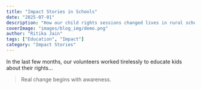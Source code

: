 ```yaml
---
title: "Impact Stories in Schools"
date: "2025-07-01"
description: "How our child rights sessions changed lives in rural schools."
coverImage: "images/blog_img/demo.png"
author: "Ritika Jain"
tags: ["Education", "Impact"]
category: "Impact Stories"
---
```


In the last few months, our volunteers worked tirelessly to educate kids about their rights...

> Real change begins with awareness.
